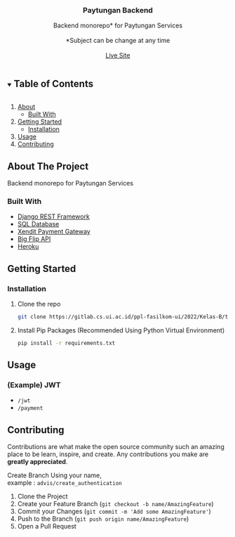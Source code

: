 <!-- PROJECT LOGO -->
<br />
<p align="center">
  <h3 align="center">Paytungan Backend</h3>

  <p align="center">
    Backend monorepo* for Paytungan Services <br/><br/>
    *Subject can be change at any time
    <br />
    <br />
    <a href="https://paytungan.herokuapp.com/">Live Site</a>
  </p>
</p>

<!-- TABLE OF CONTENTS -->
<details open="open">
  <summary><h2 style="display: inline-block">Table of Contents</h2></summary>
  <ol>
    <li>
      <a href="#about-the-project">About</a>
      <ul>
        <li><a href="#built-with">Built With</a></li>
      </ul>
    </li>
    <li>
      <a href="#getting-started">Getting Started</a>
      <ul>
        <li><a href="#installation">Installation</a></li>
      </ul>
    </li>
    <li><a href="#usage">Usage</a></li>
    <li><a href="#contributing">Contributing</a></li>
  </ol>
</details>

<!-- ABOUT THE PROJECT -->

## About The Project

Backend monorepo for Paytungan Services

### Built With

-   [Django REST Framework](https://www.django-rest-framework.org/)
-   [SQL Database]()
-   [Xendit Payment Gateway](https://www.xendit.co/id/)
-   [Big Flip API](https://docs.flip.id/)
-   [Heroku](https://www.heroku.com/)

<!-- GETTING STARTED -->

## Getting Started

### Installation

1. Clone the repo
    ```sh
    git clone https://gitlab.cs.ui.ac.id/ppl-fasilkom-ui/2022/Kelas-B/timbul/paytungan-backend
    ```
2. Install Pip Packages (Recommended Using Python Virtual Environment)
    ```sh
    pip install -r requirements.txt
    ```

<!-- USAGE EXAMPLES -->

## Usage

### (Example) JWT

-   `/jwt`
-   `/payment`

## Contributing

Contributions are what make the open source community such an amazing place to be learn, inspire, and create. Any contributions you make are **greatly appreciated**.

Create Branch Using your name,
<br/>
example : `advis/create_authentication`

1. Clone the Project
2. Create your Feature Branch (`git checkout -b name/AmazingFeature`)
3. Commit your Changes (`git commit -m 'Add some AmazingFeature'`)
4. Push to the Branch (`git push origin name/AmazingFeature`)
5. Open a Pull Request
